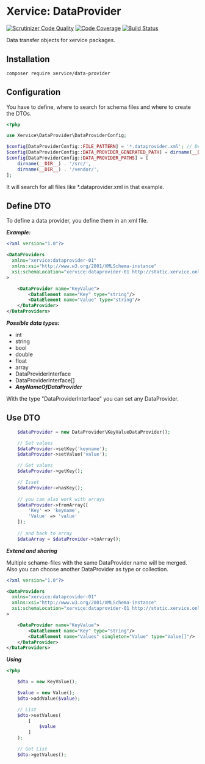 Xervice: DataProvider
====

[![Scrutinizer Code Quality](https://scrutinizer-ci.com/g/xervice/data-provider/badges/quality-score.png?b=master)](https://scrutinizer-ci.com/g/xervice/data-provider/?branch=master)
[![Code Coverage](https://scrutinizer-ci.com/g/xervice/data-provider/badges/coverage.png?b=master)](https://scrutinizer-ci.com/g/xervice/data-provider/?branch=master)
[![Build Status](https://travis-ci.org/xervice/data-provider.svg?branch=master)](https://travis-ci.org/xervice/data-provider)


Data transfer objects for xervice packages.

Installation
------------------
```
composer require xervice/data-provider
```

Configuration
-------------------
You have to define, where to search for schema files and where to create the DTOs.
```php
<?php

use Xervice\DataProvider\DataProviderConfig;

$config[DataProviderConfig::FILE_PATTERN] = '*.dataprovider.xml'; // Default: *.dataprovider.xml
$config[DataProviderConfig::DATA_PROVIDER_GENERATED_PATH] = dirname(__DIR__) . '/src/Generated';
$config[DataProviderConfig::DATA_PROVIDER_PATHS] = [
    dirname(__DIR__) . '/src/',
    dirname(__DIR__) . '/vendor/',
];
```

It will search for all files like *.dataprovider.xml in that example.


Define DTO
-------------------
To define a data provider, you define them in an xml file.

***Example:***
```xml
<?xml version="1.0"?>

<DataProviders
  xmlns="xervice:dataprovider-01"
  xmlns:xsi="http://www.w3.org/2001/XMLSchema-instance"
  xsi:schemaLocation="xervice:dataprovider-01 http://static.xervice.online/schema/dataprovider.schema.xsd"
>

    <DataProvider name="KeyValue">
        <DataElement name="Key" type="string"/>
        <DataElement name="Value" type="string"/>
    </DataProvider>
</DataProviders>
```

***Possible data types:***
* int
* string
* bool
* double
* float
* array
* DataProviderInterface
* DataProviderInterface[]
* ___AnyNameOfDataProvider___

With the type "DataProviderInterface" you can set any DataProvider.


Use DTO
--------

```php
    $dataProvider = new DataProvider\KeyValueDataProvider();

    // Set values
    $dataProvider->setKey('keyname');
    $dataProvider->setValue('value');

    // Get values
    $dataProvider->getKey();

    // Isset
    $dataProvider->hasKey();
    
    // you can also work with arrays
    $dataProvider->fromArray([
        'Key' => 'keyname',
        'Value' => 'value'
    ]);
    
    // and back to array
    $dataArray = $dataProvider->toArray();


```

***Extend and sharing***

Multiple schame-files with the same DataProvider name will be merged. Also you can choose another DataProvider as type or collection.

```xml
<?xml version="1.0"?>

<DataProviders
  xmlns="xervice:dataprovider-01"
  xmlns:xsi="http://www.w3.org/2001/XMLSchema-instance"
  xsi:schemaLocation="xervice:dataprovider-01 http://static.xervice.online/schema/dataprovider.schema.xsd"
>

    <DataProvider name="KeyValue">
        <DataElement name="Key" type="string"/>
        <DataElement name="Values" singleton="Value" type="Value[]"/>
    </DataProvider>
</DataProviders>
```

***Using***
```php
<?php

    $dto = new KeyValue();

    $value = new Value();
    $dto->addValue($value);

    // List
    $dto->setValues(
        [
            $value
        ]
    );

    // Get List
    $dto->getValues();
```